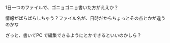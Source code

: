 1日一つのファイルで、ゴニョゴニョ書いた方がええか？

情報がばらばらしちゃう？ファイル名が、日時だからちょっとその点とかが違うのかな

ざっと、書いてPC で編集できるようにとかできるといいのかしら？
